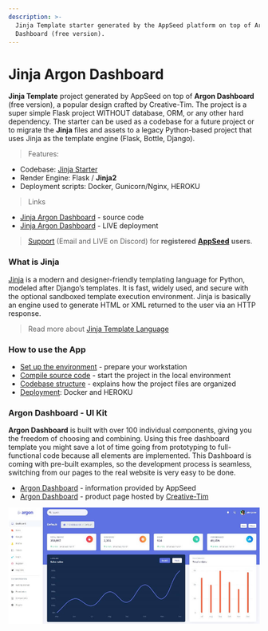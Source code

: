 ```yaml
---
description: >-
  Jinja Template starter generated by the AppSeed platform on top of Argon
  Dashboard (free version).
---
```


# Jinja Argon Dashboard

**Jinja Template** project generated by AppSeed on top of **Argon Dashboard** \(free version\),  a popular design crafted by Creative-Tim. The project is a super simple Flask project WITHOUT database, ORM, or any other hard dependency. The starter can be used as a codebase for a future project or to migrate the **Jinja** files and assets to a legacy Python-based project that uses Jinja as the template engine \(Flask, Bottle, Django\).  

> Features:

* Codebase: [Jinja Starter](../../boilerplate-code/boilerplate-jinja.md)
* Render Engine: Flask / **Jinja2**
* Deployment scripts: Docker, Gunicorn/Nginx, HEROKU

> Links

* [Jinja Argon Dashboard](https://github.com/app-generator/jinja-argon-dashboard) - source code
* [Jinja Argon Dashboard](https://jinja-argon-dashboard.appseed-srv1.com/) - LIVE deployment 

> [Support](https://appseed.us/support) \(Email and LIVE on Discord\) for **registered** [**AppSeed**](https://appseed.us/) **users**.



### What is Jinja

[Jinja](https://jinja.palletsprojects.com/en/2.11.x/) is a modern and designer-friendly templating language for Python, modeled after Django’s templates. It is fast, widely used, and secure with the optional sandboxed template execution environment. Jinja is basically an engine used to generate HTML or XML returned to the user via an HTTP response. 

> Read more about [Jinja Template Language](../../content/what-is/jinja.md)



### How to use the App

* [Set up the environment](../../boilerplate-code/boilerplate-jinja.md#environment) - prepare your workstation
* [Compile source code](../../boilerplate-code/boilerplate-jinja.md#build-the-app) - start the project in the local environment
* [Codebase structure](../../boilerplate-code/boilerplate-jinja.md#codebase-structure) - explains how the project files are organized
* [Deployment](../../boilerplate-code/boilerplate-jinja.md#deployment): Docker and HEROKU 



### Argon Dashboard - UI Kit

**Argon Dashboard** is built with over 100 individual components, giving you the freedom of choosing and combining. Using this free dashboard template you might save a lot of time going from prototyping to full-functional code because all elements are implemented. This Dashboard is coming with pre-built examples, so the development process is seamless, switching from our pages to the real website is very easy to be done.

* [Argon Dashboard](../../content/bootstrap-template/argon-dashboard.md) - information provided by AppSeed
* [Argon Dashboard](https://bit.ly/2KEZQiF) - product page hosted by [Creative-Tim](../../content/partners/creative-tim.md)

![Argon Dashboard - Main Page.](../../.gitbook/assets/docs-argon-dashboard-screen.jpg)

